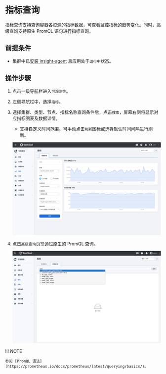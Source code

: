 # 指标查询

指标查询支持查询容器各资源的指标数据，可查看监控指标的趋势变化。同时，高级查询支持原生 PromQL 语句进行指标查询。

## 前提条件

- 集群中已[安装 insight-agent](../../quickstart/install/install-agent.md) 且应用处于`运行中`状态。

## 操作步骤

1. 点击一级导航栏进入`可观测性`。

2. 左侧导航栏中，选择`指标`。

3. 选择集群、类型、节点、指标名称查询条件后，点击`搜索`，屏幕右侧将显示对应指标图表及数据详情。

   - 支持自定义时间范围。可手动点击`刷新`图标或选择默认时间间隔进行刷新。

    ![查询结果](../../images/metrics00.png)

4. 点击`高级查询`页签通过原生的 PromQL 查询。

    ![高级查询](../../images/metics01.png)

!!! NOTE

    参阅 [PromQL 语法](https://prometheus.io/docs/prometheus/latest/querying/basics/)。
